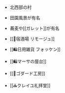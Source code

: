 - 北西部の村
- 田園風景が有名
- 蕎麦や[[ガレット]]が有名

- [[🏨宿酒場 リモージュ]]
- [[🛍️日用雑貨 フォッケン]]
- [[🛍️マーサの屋台]]
- [[🧰ゴダード工房]]
- [[⛪クレイユ礼拝堂]]